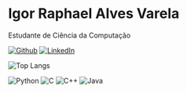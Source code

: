 # Igor Raphael Alves Varela

Estudante de Ciência da Computação

[![Github](https://img.shields.io/badge/Github-357?style=for-the-badge&logo=Github&logoColor=fffff)](https://www.github.com/duckdogersxd)
[![LinkedIn](https://img.shields.io/badge/LinkedIn-000?style=for-the-badge&logo=linkedin&logoColor=0E76A8)](https://www.linkedin.com/in/igor-raphael-alves-varela-795810165/)

![Top Langs](https://github-readme-stats-git-masterrstaa-rickstaa.vercel.app/api/top-langs/?username=duckdogersxd&layout=compact&bg_color=000&border_color=30A3DC&title_color=E94D5F&text_color=FFF)

![Python](https://img.shields.io/badge/Python-000?style=for-the-badge&logo=python)
![C](https://img.shields.io/badge/C-000?style=for-the-badge&logo=c)
![C++](https://img.shields.io/badge/C%2B%2B-000?style=for-the-badge&logo=c%2B%2B&logoColor=00599C)
![Java](https://img.shields.io/badge/Java-000?style=for-the-badge&logo=java)
